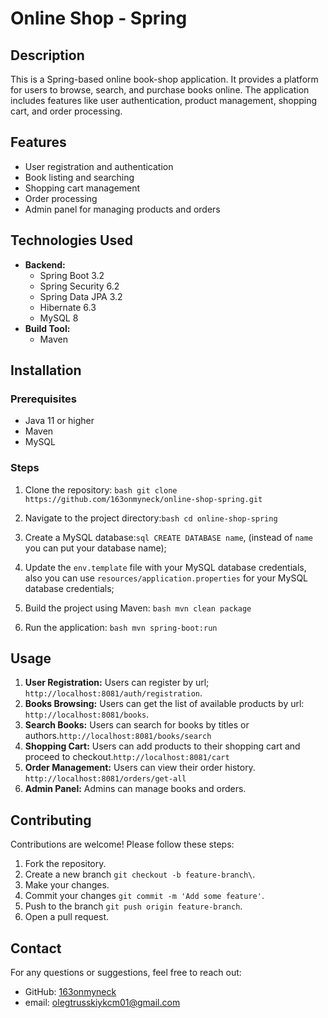 
# Online Shop - Spring

## Description

This is a Spring-based online book-shop application. It provides a platform for users to browse, search, and purchase books online. The application includes features like user authentication, product management, shopping cart, and order processing.

## Features

- User registration and authentication
- Book listing and searching
- Shopping cart management
- Order processing
- Admin panel for managing products and orders

## Technologies Used

- **Backend:**
  - Spring Boot 3.2
  - Spring Security 6.2
  - Spring Data JPA 3.2
  - Hibernate 6.3
  - MySQL 8
- **Build Tool:**
  - Maven

## Installation

### Prerequisites

- Java 11 or higher
- Maven
- MySQL

### Steps

1. Clone the repository:
   `bash git clone https://github.com/163onmyneck/online-shop-spring.git`

2. Navigate to the project directory:`bash cd online-shop-spring`

3. Create a MySQL database:`sql
   CREATE DATABASE name`, (instead of `name` you can put your database name);

4. Update the `env.template` file with your MySQL database credentials, also
you can use `resources/application.properties` for your MySQL database credentials;

5. Build the project using Maven:
`bash
   mvn clean package
`

6. Run the application:
 `bash
   mvn spring-boot:run
`

## Usage

1. **User Registration:** Users can register by url; `http://localhost:8081/auth/registration`.
2. **Books Browsing:** Users can get the list of available products by url: `http://localhost:8081/books`.
3. **Search Books:** Users can search for books by titles or authors.`http://localhost:8081/books/search`
4. **Shopping Cart:** Users can add products to their shopping cart and proceed to checkout.`http://localhost:8081/cart`
5. **Order Management:** Users can view their order history. `http://localhost:8081/orders/get-all`
6. **Admin Panel:** Admins can manage books and orders.

## Contributing

Contributions are welcome! Please follow these steps:

1. Fork the repository.
2. Create a new branch `git checkout -b feature-branch\`.
3. Make your changes.
4. Commit your changes `git commit -m 'Add some feature'`.
5. Push to the branch `git push origin feature-branch`.
6. Open a pull request.

## Contact

For any questions or suggestions, feel free to reach out:

- GitHub: [163onmyneck](https://github.com/163onmyneck)
- email: olegtrusskiykcm01@gmail.com
